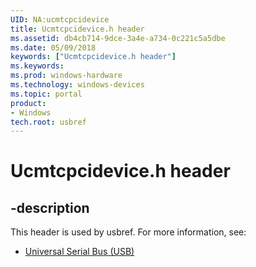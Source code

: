 ```yaml
---
UID: NA:ucmtcpcidevice
title: Ucmtcpcidevice.h header
ms.assetid: db4cb714-9dce-3a4e-a734-0c221c5a5dbe
ms.date: 05/09/2018
keywords: ["Ucmtcpcidevice.h header"]
ms.keywords: 
ms.prod: windows-hardware
ms.technology: windows-devices
ms.topic: portal
product:
- Windows
tech.root: usbref
---
```


# Ucmtcpcidevice.h header


## -description


This header is used by usbref. For more information, see:

- [Universal Serial Bus (USB)](../_usbref/index.md)
